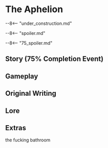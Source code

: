 # The Aphelion

--8<-- "under_construction.md"

--8<-- "spoiler.md"

--8<-- "75_spoiler.md"

## Story (75% Completion Event)

## Gameplay

## Original Writing

## Lore

## Extras
the fucking bathroom
